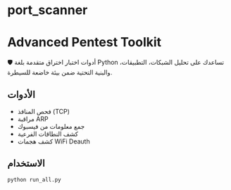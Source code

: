 # port_scanner
# Advanced Pentest Toolkit

🛡️ أدوات اختبار اختراق متقدمة بلغة Python تساعدك على تحليل الشبكات، التطبيقات، والبنية التحتية ضمن بيئة خاضعة للسيطرة.

## الأدوات

- فحص المنافذ (TCP)
- مراقبة ARP
- جمع معلومات من فيسبوك
- كشف النطاقات الفرعية
- كشف هجمات WiFi Deauth

## الاستخدام

```bash
python run_all.py
